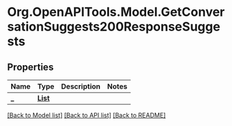 # Org.OpenAPITools.Model.GetConversationSuggests200ResponseSuggests

## Properties

Name | Type | Description | Notes
------------ | ------------- | ------------- | -------------
**_** | [**List<GetConversationSuggests200ResponseSuggestsInner>**](GetConversationSuggests200ResponseSuggestsInner.md) |  | 

[[Back to Model list]](../README.md#documentation-for-models) [[Back to API list]](../README.md#documentation-for-api-endpoints) [[Back to README]](../README.md)

